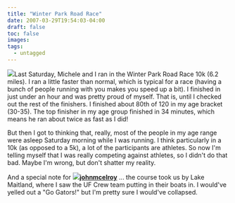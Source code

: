 ```yaml
---
title: "Winter Park Road Race"
date: 2007-03-29T19:54:03-04:00
draft: false
toc: false
images:
tags:
  - untagged
---
```

[![][1]](http://www.home.loudermilk.org/gallery/misc/aau)Last Saturday, Michele and I ran in the Winter Park Road Race 10k (6.2 miles). I ran a little faster than normal, which is typical for a race (having a bunch of people running with you makes you speed up a bit). I finished in just under an hour and was pretty proud of myself. That is, until I checked out the rest of the finishers. I finished about 80th of 120 in my age bracket (30-35). The top finisher in my age group finished in 34 minutes, which means he ran about twice as fast as I did!



But then I got to thinking that, really, most of the people in my age range were asleep Saturday morning while I was running. I think particularly in a 10k (as opposed to a 5k), a lot of the participants are athletes. So now I'm telling myself that I was really competing against athletes, so I didn't do that bad. Maybe I'm wrong, but don't shatter my reality.



And a special note for [![][2]](https://johnmcelroy.livejournal.com/profile)[**johnmcelroy**](https://johnmcelroy.livejournal.com/) ... the course took us by Lake Maitland, where I saw the UF Crew team putting in their boats in. I would've yelled out a "Go Gators!" but I'm pretty sure I would've collapsed.

  [1]: https://imgprx.livejournal.net/67098dc129f2e21a46b41ac6e435a67e94d2d0dd/kp6dxsd8Euxi3iGxAqucft35YvCvhev5U-ltF4Oxa0kNa3DAO8ak5yGEUpCfErw03T6rSXa1rjG0dpsnSa7ok13a8Z7PzxBflVR5d5D2-4Y
  [2]: https://l-stat.livejournal.net/img/userinfo_v8.png?v=17080?v=413

